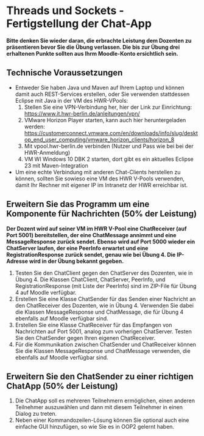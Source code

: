 # Threads und Sockets - Fertigstellung der Chat-App

**Bitte denken Sie wieder daran, die erbrachte Leistung dem Dozenten zu präsentieren bevor Sie die Übung verlassen. Die bis zur Übung drei erhaltenen Punkte sollten aus Ihrm Moodle-Konto ersichtlich sein.**

## Technische Voraussetzungen
  
* Entweder Sie haben Java und Maven auf Ihrem Laptop und können damit auch REST-Services erstellen, oder Sie verwenden stattdessen Eclipse mit Java in der VM des HWR-VPools:
  1. Stellen Sie eine VPN-Verbindung her, hier der Link zur Einrichtung: https://www.it.hwr-berlin.de/anleitungen/vpn/
  2. VMware Horizon Player starten, kann auch hier heruntergeladen werden: https://customerconnect.vmware.com/en/downloads/info/slug/desktop_end_user_computing/vmware_horizon_clients/horizon_8
  3. Mit vpool.hwr-berlin.de verbinden (Nutzer und Pass wie bei bei der HWR-Anmeldung)
  4. VM WI Windows 10 DBK 2 starten, dort gibt es ein aktuelles Eclipse 23 mit Maven-Integration
* Um eine echte Verbindung mit anderen Chat-Clients herstellen zu können, sollten Sie sowieso eine VM des HWR V-Pools verwenden, damit Ihr Rechner mit eigener IP im Intranetz der HWR erreichbar ist.

## Erweitern Sie das Programm um eine Komponente für Nachrichten (50% der Leistung)

**Der Dozent wird auf seiner VM im HWR V-Pool eine ChatReceiver (auf Port 5001) bereitstellen, der eine ChatMessage annimmt und eine MessageResponse zurück sendet. Ebenso wird auf Port 5000 wieder ein ChatServer laufen,
der eine PeerInfo erwartet und eine RegistrationResponse zurück sendet, genau wie bei Übung 4. Die IP-Adresse wird in der Übung bekannt gegeben.**

1. Testen Sie den ChatClient gegen den ChatServer des Dozenten, wie in Übung 4. Die Klassen ChatClient, ChatServer, PeerInfo, und RegistrationResponse (mit Liste der PeerInfo) sind im ZIP-File für Übung 4 auf Moodle verfügbar.
2. Erstellen Sie eine Klasse ChatSender für das Senden einer Nachricht an den ChatReceiver des Dozenten, wie in Übung 4. Verwenden Sie dabei die Klassen MessageResponse und ChatMessage, die für Übung 4 ebenfalls auf Moodle verfügbar sind.
4. Erstellen Sie eine Klasse ChatReceiver für das Empfangen von Nachrichten auf Port 5001, analog zum vorherigen ChatServer. Testen Sie den ChatSender gegen Ihren eigenen ChatReceiver.
4. Für die Kommunikation zwischen ChatSender und ChatReceiver können Sie die Klassen MessageResponse und ChatMessage verwenden, die ebenfalls auf Moodle verfügbar sind. 

## Erweitern Sie den ChatSender zu einer richtigen ChatApp (50% der Leistung)

1. Die ChatApp soll es mehreren Teilnehmern ermöglichen, einen anderen Teilnehmer auszuwählen und dann mit diesem Teilnehmer in einen Dialog zu treten.
2. Neben einer Kommandozeilen-Lösung können Sie optional auch eine einfache GUI hinzufügen, so wie Sie es in OOP2 gelernt haben.

